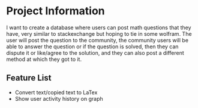 # Project Information
I want to create a database where users can post math questions that they have, very similar to stackexchange but hoping to tie in some wolfram. 
The user will post the question to the community, the community users will be able to answer the question or if the question is solved, then they can dispute it or like/agree to the solution, and they can also post a different method at which they got to it. 

## Feature List
* Convert text/copied text to LaTex
* Show user activity history on graph